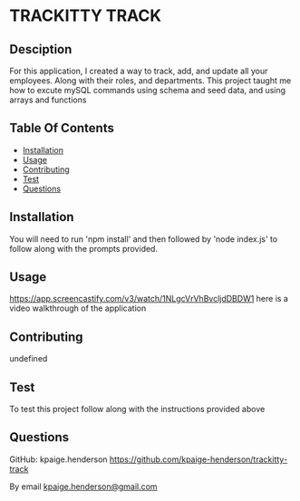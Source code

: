 # TRACKITTY TRACK


  ## Desciption
  For this application, I created a way to track, add, and update all your employees. Along with their roles, and departments. This project taught me how to excute mySQL commands using schema and seed data, and using arrays and functions

  ## Table Of Contents
  * [Installation](#installation)
  * [Usage](#usage)
  * [Contributing](#contributing)
  * [Test](#test)
  * [Questions](#questions)
  
  ## Installation
  You will need to run 'npm install' and then followed by 'node index.js' to follow along with the prompts provided.

  ## Usage
  https://app.screencastify.com/v3/watch/1NLgcVrVhBvcljdDBDW1 here is a video walkthrough of the application

  ## Contributing
  undefined

  ## Test
  To test this project follow along with the instructions provided above

  ## Questions
  GitHub: kpaige.henderson https://github.com/kpaige-henderson/trackitty-track

  By email kpaige.henderson@gmail.com